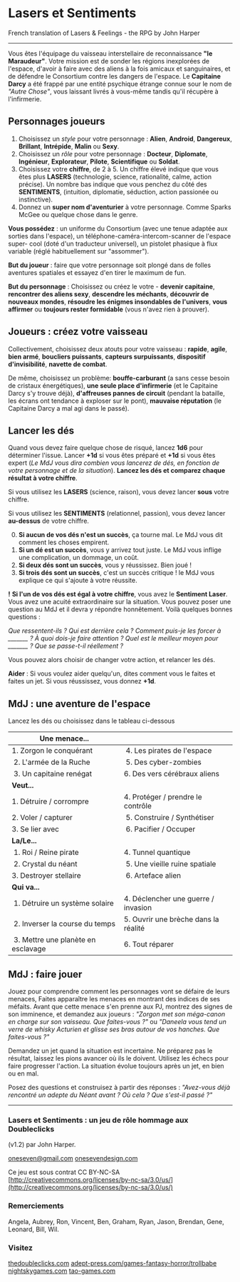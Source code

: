 # Lasers et Sentiments

French translation of Lasers &amp; Feelings - the RPG by John Harper

----

Vous êtes l'équipage du vaisseau interstellaire de reconnaissance **"le
Maraudeur"**. Votre mission est de sonder les régions inexplorées de l'espace,
d'avoir à faire avec des aliens à la fois amicaux et sanguinaires, et de
défendre le Consortium contre les dangers de l'espace. Le **Capitaine Darcy** a
été frappé par une entité psychique étrange connue sour le nom de *"Autre
Chose"*, vous laissant livrés à vous-même tandis qu'il récupère à l'infirmerie.

## Personnages joueurs

1. Choisissez un *style* pour votre personnage : **Alien**, **Android**,
   **Dangereux**, **Brillant**, **Intrépide**, **Malin** ou **Sexy**.
2. Choisissez un *rôle* pour votre personnage : **Docteur**, **Diplomate**,
   **Ingénieur**, **Explorateur**, **Pilote**, **Scientifique** ou **Soldat**.
3. Choisissez votre **chiffre**, de 2 à 5. Un chiffre élevé indique que vous
   êtes plus **LASERS** (technologie, science, rationalité, calme, action
   précise). Un nombre bas indique que vous penchez du côté des **SENTIMENTS**,
   (intuition, diplomatie, séduction, action passionée ou instinctive).
4. Donnez un **super nom d'aventurier** à votre personnage. Comme Sparks McGee
   ou quelque chose dans le genre.

**Vous possédez** : un uniforme du Consortium (avec une tenue adaptée aux
sorties dans l'espace), un téléphone-caméra-intercom-scanner de l'espace super-
cool (doté d'un traducteur universel), un pistolet phasique à flux variable
(réglé habituellement sur "assommer").

**But du joueur** : faire que votre personnage soit plongé dans de folles
aventures spatiales et essayez d'en tirer le maximum de fun.

**But du personnage** : Choisissez ou créez le votre - **devenir capitaine**,
**rencontrer des aliens sexy**, **descendre les méchants**, **découvrir de
nouveaux mondes**, **résoudre les énigmes insondables de l'univers**, **vous
affirmer** ou **toujours rester formidable** (vous n'avez rien à prouver).

## Joueurs : créez votre vaisseau

Collectivement, choisissez deux atouts pour votre vaisseau : **rapide**, **agile**,
**bien armé**, **boucliers puissants**, **capteurs surpuissants**, **dispositif
d'invisibilité**, **navette de combat**.

De même, choisissez un problème: **bouffe-carburant** (a sans cesse besoin de cristaux
énergétiques), **une seule place d'infirmerie** (et le Capitaine Darcy s'y trouve
déjà), **d'affreuses pannes de circuit** (pendant la bataille, les écrans ont
tendance à exploser sur le pont), **mauvaise réputation** (le Capitaine Darcy
a mal agi dans le passé).

## Lancer les dés

Quand vous devez faire quelque chose de risqué, lancez **1d6** pour déterminer
l'issue. Lancer **+1d** si vous êtes préparé et **+1d** si vous êtes expert (*Le
MdJ vous dira combien vous lancerez de dés, en fonction de votre personnage et
de la situation*). **Lancez les dés et comparez chaque résultat à votre
chiffre**.

Si vous utilisez les **LASERS** (science, raison), vous devez lancer **sous**
votre chiffre.

Si vous utilisez les **SENTIMENTS** (relationnel, passion), vous devez lancer
**au-dessus** de votre chiffre.

0. **Si aucun de vos dés n'est un succès**, ça tourne mal. Le MdJ vous dit comment les
   choses empirent.
1. **Si un dé est un succès**, vous y arrivez tout juste. Le MdJ vous inflige une
   complication, un dommage, un coût.
2. **Si deux dés sont un succès**, vous y réussissez. Bien joué !
3. **Si trois dés sont un succès**, c'est un succès critique ! le MdJ vous explique
   ce qui s'ajoute à votre réussite.

**!** **Si l'un de vos dés est égal à votre chiffre**, vous avez le **Sentiment Laser**.
Vous avez une acuité extraordinaire sur la situation. Vous pouvez poser une question
au MdJ et il devra y répondre honnêtement. Voilà quelques bonnes questions :

*Que ressentent-ils ? Qui est derrière cela ? Comment puis-je les forcer à \_\_\_\_\_\_\_ ?*
*À quoi dois-je faire attention ? Quel est le meilleur moyen pour \_\_\_\_\_\_\_ ?*
*Que se passe-t-il réellement ?*

Vous pouvez alors choisir de changer votre action, et relancer les dés.

**Aider** : Si vous voulez aider quelqu'un, dites comment vous le faites et faites
un jet. Si vous réussissez, vous donnez **+1d**.

## MdJ : une aventure de l'espace

Lancez les dés ou choisissez dans le tableau ci-dessous

| **Une menace...** ||
| - | - |
| 1. Zorgon le conquérant | 4. Les pirates de l'espace | 
| 2. L'armée de la Ruche  | 5. Des cyber-zombies |
| 3. Un capitaine renégat | 6. Des vers cérébraux aliens |
| **Veut...** ||
| 1. Détruire / corrompre | 4. Protéger / prendre le contrôle |
| 2. Voler / capturer | 5. Construire / Synthétiser |
| 3. Se lier avec | 6. Pacifier / Occuper |
| **La/Le...** ||
| 1. Roi / Reine pirate | 4. Tunnel quantique |
| 2. Crystal du néant | 5. Une vieille ruine spatiale |
| 3. Destroyer stellaire | 6. Arteface alien |
| **Qui va...** ||
| 1. Détruire un système solaire | 4. Déclencher une guerre / invasion |
| 2. Inverser la course du temps | 5. Ouvrir une brèche dans la réalité |
| 3. Mettre une planète en esclavage | 6. Tout réparer |

## MdJ : faire jouer

Jouez pour comprendre comment les personnages vont se défaire de leurs menaces,
Faites apparaître les menaces en montrant des indices de ses méfaits. Avant que
cette menace s'en prenne aux PJ, montrez des signes de son imminence, et
demandez aux joueurs : *"Zorgon met son méga-canon en charge sur son vaisseau.
Que faites-vous ?"* ou *"Daneela vous tend un verre de whisky Acturien et glisse
ses bras autour de vos hanches. Que faites-vous ?"*

Demandez un jet quand la situation est incertaine. Ne préparez pas le résultat,
laissez les pions avancer où ils le doivent. Utilisez les échecs pour faire progresser
l'action. La situation évolue toujours après un jet, en bien ou en mal.

Posez des questions et construisez à partir des réponses : *"Avez-vous déjà
rencontré un adepte du Néant avant ? Où cela ? Que s'est-il passé ?"*

----

### Lasers et Sentiments : un jeu de rôle hommage aux Doubleclicks

(v1.2) par John Harper.

oneseven@gmail.com [onesevendesign.com](http://onesevendesign.com)

Ce jeu est sous contrat CC BY-NC-SA [http://creativecommons.org/licenses/by-nc-sa/3.0/us/](http://creativecommons.org/licenses/by-nc-sa/3.0/us/)

### Remerciements

Angela, Aubrey, Ron, Vincent, Ben, Graham, Ryan, Jason, Brendan, Gene, Leonard, Bill, Wil.

### Visitez

[thedoubleclicks.com](http://thedoubleclicks.com)
[adept-press.com/games-fantasy-horror/trollbabe](http://adept-press.com/games-fantasy-horror/trollbabe)
[nightskygames.com](http://nightskygames.com)
[tao-games.com](http://tao-games.com)

